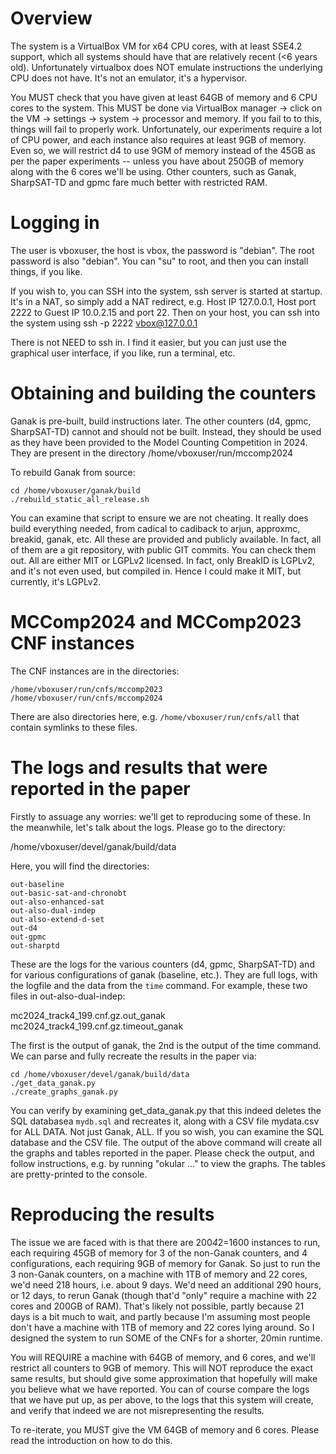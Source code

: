 # Overview

The system is a VirtualBox VM for x64 CPU cores, with at least SSE4.2 support,
which all systems should have that are relatively recent (<6 years old). Unfortunately
virtualbox does NOT emulate instructions the underlying CPU does not have. It's not an
emulator, it's a hypervisor.

You MUST check that you have given at least 64GB of memory and 6 CPU cores to
the system. This MUST be done via VirtualBox manager -> click on the VM ->
settings -> system -> processor and memory. If you fail to to this, things will
fail to properly work. Unfortunately, our experiments require a lot of CPU
power, and each instance also requires at least 9GB of memory. Even so, we will
restrict d4 to use 9GM of memory instead of the 45GB as per the paper
experiments -- unless you have about 250GB of memory along with the 6 cores
we'll be using. Other counters, such as Ganak, SharpSAT-TD and gpmc fare much
better with restricted RAM.

# Logging in
The user is vboxuser, the host is vbox, the password is "debian". The root
password is also "debian". You can "su" to root, and then you can install
things, if you like.

If you wish to, you can SSH into the system, ssh server is
started at startup. It's in a NAT, so simply add a NAT redirect, e.g. Host IP
127.0.0.1, Host port 2222 to Guest IP 10.0.2.15 and port 22. Then on your host,
you can ssh into the system using ssh -p 2222 vbox@127.0.0.1

There is not NEED to ssh in. I find it easier, but you can just use the graphical
user interface, if you like, run a terminal, etc.

# Obtaining and building the counters
Ganak is pre-built, build instructions later. The other counters (d4, gpmc,
SharpSAT-TD) cannot and should not be built. Instead, they should be used as
they have been provided to the Model Counting Competition in 2024. They are
present in the directory /home/vboxuser/run/mccomp2024

To rebuild Ganak from source:
```
cd /home/vboxuser/ganak/build
./rebuild_static_all_release.sh
```

You can examine that script to ensure we are not cheating. It really does build
everything needed, from cadical to cadiback to arjun, approxmc, breakid, ganak, etc.
All these are provided and publicly available. In fact, all of them are a git
repository, with public GIT commits. You can check them out. All are either MIT
or LGPLv2 licensed. In fact, only BreakID is LGPLv2, and it's not even used, but compiled in.
Hence I could make it MIT, but currently, it's LGPLv2.

# MCComp2024 and MCComp2023 CNF instances
The CNF instances are in the directories:
```
/home/vboxuser/run/cnfs/mccomp2023
/home/vboxuser/run/cnfs/mccomp2024
```

There are also directories here, e.g. `/home/vboxuser/run/cnfs/all` that contain
symlinks to these files.

# The logs and results that were reported in the paper

Firstly to assuage any worries: we'll get to reproducing some of these. In the meanwhile, let's
talk about the logs. Please go to the directory:

/home/vboxuser/devel/ganak/build/data


Here, you will find the directories:
```
out-baseline
out-basic-sat-and-chronobt
out-also-enhanced-sat
out-also-dual-indep
out-also-extend-d-set
out-d4
out-gpmc
out-sharptd
```

These are the logs for the various counters (d4, gpmc, SharpSAT-TD) and for
various configurations of ganak (baseline, etc.). They are full logs, with the
logfile and the data from the `time` command. For example, these two files in
out-also-dual-indep:

mc2024_track4_199.cnf.gz.out_ganak
mc2024_track4_199.cnf.gz.timeout_ganak

The first is the output of ganak, the 2nd is the output of the time command. We can parse and
fully recreate the results in the paper via:

```
cd /home/vboxuser/devel/ganak/build/data
./get_data_ganak.py
./create_graphs_ganak.py
````
You can verify by examining get_data_ganak.py that this indeed deletes the SQL
databasea `mydb.sql` and recreates it, along with a CSV file mydata.csv for ALL
DATA. Not just Ganak, ALL. If you so wish, you can examine the SQL database and
the CSV file. The output of the above command will create all the graphs and
tables reported in the paper. Please check the output, and follow instructions,
e.g. by running "okular ..." to view the graphs. The tables are pretty-printed
to the console.

# Reproducing the results
The issue we are faced with is that there are 200*4*2=1600 instances to run,
each requiring 45GB of memory for 3 of the non-Ganak counters, and 4
configurations, each requiring 9GB of memory for Ganak. So just to run the 3
non-Ganak counters, on a machine with 1TB of memory and 22 cores, we'd need 218
hours, i.e. about 9 days. We'd need an additional 290 hours, or 12 days, to
rerun Ganak (though that'd "only" require a machine with 22 cores and 200GB of
RAM). That's likely not possible, partly because 21 days is a bit much to wait,
and partly because I'm assuming most people don't have a machine with 1TB of
memory and 22 cores lying around. So I designed the system to run SOME
of the CNFs for a shorter, 20min runtime.

You will REQUIRE a machine with 64GB of memory, and 6 cores, and we'll restrict
all counters to 9GB of memory. This will NOT reproduce the exact same results,
but should give some approximation that hopefully will make you believe
what we have reported. You can of course compare the logs that we have
put up, as per above, to the logs that this system will create, and verify that
indeed we are not misrepresenting the results.

To re-iterate, you MUST give the VM 64GB of memory and 6 cores. Please read the
introduction on how to do this.





